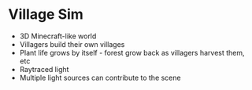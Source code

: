 # Village Sim

- 3D Minecraft-like world
- Villagers build their own villages
- Plant life grows by itself - forest grow back as villagers harvest them, etc
- Raytraced light
- Multiple light sources can contribute to the scene
